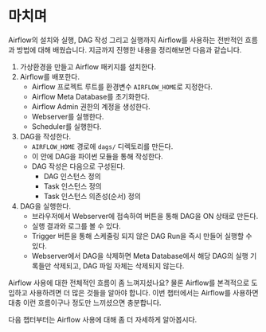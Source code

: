 # 마치며

Airflow의 설치와 실행, DAG 작성 그리고 실행까지 Airflow를 사용하는 전반적인 흐름과 방법에 대해 배웠습니다.
지금까지 진행한 내용을 정리해보면 다음과 같습니다.

1. 가상환경을 만들고 Airflow 패키지를 설치한다.
2. Airflow를 배포한다.
    - Airflow 프로젝트 루트를 환경변수 `AIRFLOW_HOME`로 지정한다.
    - Airflow Meta Database를 초기화한다.
    - Airflow Admin 권한의 계정을 생성한다.
    - Webserver를 실행한다.
    - Scheduler를 실행한다.
3. DAG을 작성한다.
    - `AIRFLOW_HOME` 경로에 `dags/` 디렉토리를 만든다.
    - 이 안에 DAG을 파이썬 모듈을 통해 작성한다.
    - DAG 작성은 다음으로 구성된다.
        - DAG 인스턴스 정의
        - Task 인스턴스 정의
        - Task 인스턴스 의존성(순서) 정의
4. DAG을 실행한다.
    - 브라우저에서 Webserver에 접속하여 버튼을 통해 DAG을 ON 상태로 만든다.
    - 실행 결과와 로그를 볼 수 있다.
    - Trigger 버튼을 통해 스케줄링 되지 않은 DAG Run을 즉시 만들어 실행할 수 있다.
    - Webserver에서 DAG을 삭제하면 Meta Database에서 해당 DAG의 실행 기록들만 삭제되고, DAG 파일 자체는 삭제되지 않는다.

Airflow 사용에 대한 전체적인 흐름이 좀 느껴지셨나요? 물론 Airflow를 본격적으로 도입하고 사용하려면 더 많은 것들을 알아야 합니다.
이번 챕터에서는 Airflow를 사용하면 대충 이런 흐름이구나 정도만 느끼셨으면 충분합니다.

다음 챕터부터는 Airflow 사용에 대해 좀 더 자세하게 알아봅시다.
